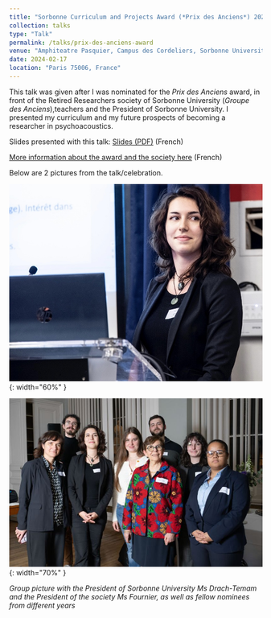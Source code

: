 ```yaml
---
title: "Sorbonne Curriculum and Projects Award (*Prix des Anciens*) 2024"
collection: talks
type: "Talk"
permalink: /talks/prix-des-anciens-award
venue: "Amphiteatre Pasquier, Campus des Cordeliers, Sorbonne University-Paris Cite University"
date: 2024-02-17
location: "Paris 75006, France"
---
```


This talk was given after I was nominated for the *Prix des Anciens* award, in front of the Retired Researchers society of Sorbonne University (*Groupe des Anciens*),teachers and the President of Sorbonne University. I presented my curriculum and my future prospects of becoming a researcher in psychoacoustics.

Slides presented with this talk: [Slides (PDF)](/files/slides_prixdesanciens2023.pdf) (French)

[More information about the award and the society here](https://anciens.sorbonne-universite.fr/index.php/prix-des-anciens) (French)

Below are 2 pictures from the talk/celebration.

![Azal talk](/images/mine/azal_le_bagousse_prixdesanciens.jpg){: width="60%" }

![Group picture with the President of Sorbonne and the President of the society](/images/mine/prix_des_anciens_2023_group_pic.jpg){: width="70%" }

*Group picture with the President of Sorbonne University Ms Drach-Temam and the President of the society Ms Fournier, as well as fellow nominees from different years*

